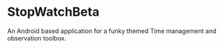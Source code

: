 # StopWatchBeta
 An Android based application for a funky themed Time management and observation toolbox.

